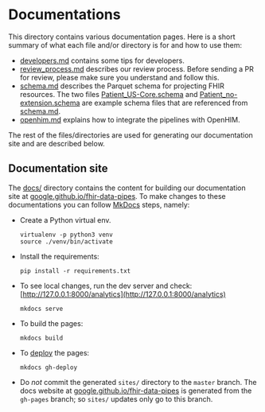 # Documentations

This directory contains various documentation pages. Here is a short summary of
what each file and/or directory is for and how to use them:

* [developers.md](developers.md) contains some tips for developers.
* [review_process.md](review_process.md) describes our review process. Before
  sending a PR for review, please make sure you understand and follow this.
* [schema.md](schema.md) describes the Parquet schema for projecting FHIR
  resources. The two files [Patient_US-Core.schema](Patient_US-Core.schema) and
  [Patient_no-extension.schema](Patient_no-extension.schema) are example schema
  files that are referenced from [schema.md](schema.md).
* [openhim.md](openhim.md) explains how to integrate the pipelines with OpenHIM.

The rest of the files/directories are used for generating our documentation site
and are described below.

## Documentation site

The [docs/](docs) directory contains the content for building our documentation
site at [google.github.io/fhir-data-pipes](https://google.github.io/fhir-data-pipes/).
To make changes to these documentations you can follow
[MkDocs](https://www.mkdocs.org/getting-started/) steps, namely:
* Create a Python virtual env.
  ```shell
  virtualenv -p python3 venv
  source ./venv/bin/activate
  ```
* Install the requirements:
  ```shell
  pip install -r requirements.txt
  ```
* To see local changes, run the dev server and check:
  [http://127.0.0.1:8000/analytics](http://127.0.0.1:8000/analytics)
  ```shell
  mkdocs serve
  ```
* To build the pages:
  ```shell
  mkdocs build
  ```
* To [deploy](https://www.mkdocs.org/user-guide/deploying-your-docs/) the pages:
  ```shell
  mkdocs gh-deploy
  ```
* Do _not_ commit the generated `sites/` directory to the `master` branch. The
  docs website at [google.github.io/fhir-data-pipes](https://google.github.io/fhir-data-pipes/)
  is generated from the `gh-pages` branch; so `sites/` updates only go to this branch.
